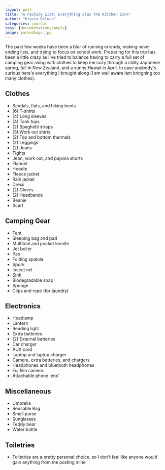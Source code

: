 ```yaml
---
layout: post
title: "A Packing List: Everything plus The Kitchen Sink"
author: "Krysta Deluca"
categories: journal
tags: [documentation,sample]
image: packedbags.jpg
---
```


The past few weeks have been a blur of running errands, making never ending lists, and trying to focus on school work. Preparing for this trip has been a little crazy as I've tried to balance having to carry a full set of camping gear along with clothes to keep me cozy through a chilly Japanese spring, fall in New Zealand, and a sunny Hawaii in April. In case anybody's curious here's everything I brought along (I am well aware Iam bringning too many clothes).

## Clothes

* Sandals, flats, and hiking boots
* (6) T-shirts
* (4) Long sleeves
* (4) Tank tops
* (2) Spaghetti straps
* (3) Work out shirts
* (2) Top and bottom thermals
* (2) Leggings
* (2) Jeans
* Tights
* Jean, work out, and pajama shorts
* Flannel
* Hoodie
* Fleece jacket
* Rain jacket
* Dress
* (2) Gloves
* (2) Headbands
* Beanie
* Scarf

## Camping Gear
* Tent
* Sleeping bag and pad
* Multitool and pocket knmife
* Jet boiler
* Pan
* Folding spatula
* Spork
* Insect net
* Sink
* Biodegradable soap
* Sponge
* Clips and rope (for laundry)

## Electronics
* Headlamp
* Lantern
* Reading light
* Extra batteries
* (2) External batteries
* Car charger
* AUX cord
* Laptop and laptop charger
* Camera, extra batteries, and chargers
* Headphones and bluetooth headphones
* Fujifilm camera
* Attachable phone lens'

## Miscellaneous
* Umbrella
* Reusable Bag
* Small purse
* Sunglasses
* Teddy bear
* Water bottle

## Toiletries
* Toiletries are a pretty personal choice, so I don't feel like anyone would gain anything from me posting mine

